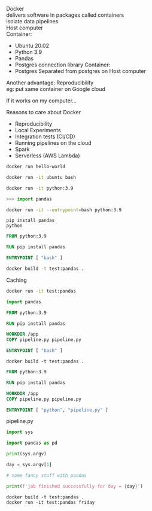 Docker  
delivers software in packages called containers  
isolate data pipelines  
Host computer   
Container:  
- Ubuntu 20.02
- Python 3.9
- Pandas
- Postgres connection library
Container:
- Postgres
Separated from postgres on Host computer  

Another advantage: Reproducibility  
eg: put same container on Google cloud

If it works on my computer...

Reasons to care about Docker
- Reproducibility
- Local Experiments
- Integration tests (CI/CD)
- Running pipelines on the cloud
- Spark
- Serverless (AWS Lambda)

```bash
docker run hello-world
```

```bash
docker run -it ubuntu bash
```

```bash
docker run -it python:3.9
```

```python
>>> import pandas
```

```bash
docker run -it --entrypoint=bash python:3.9
```

```shell
pip install pandas
python
```

```Dockerfile
FROM python:3.9

RUN pip install pandas

ENTRYPOINT [ "bash" ]
```

```bash
docker build -t test:pandas .
```

Caching

```bash
docker run -it test:pandas
```

```python
import pandas
```

```Dockerfile
FROM python:3.9

RUN pip install pandas

WORKDIR /app
COPY pipeline.py pipeline.py

ENTRYPOINT [ "bash" ]
```

```shell
docker build -t test:pandas .
```

```Dockerfile
FROM python:3.9

RUN pip install pandas

WORKDIR /app
COPY pipeline.py pipeline.py

ENTRYPOINT [ "python", "pipeline.py" ]
```

pipeline.py
```python
import sys

import pandas as pd

print(sys.argv)

day = sys.argv[1]

# some fancy stuff with pandas

print(f'job finished successfully for day = {day}')
```

```shell
docker build -t test:pandas .
docker run -it test:pandas friday
```
